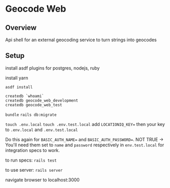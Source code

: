 # Geocode Web

## Overview
Api shell for an external geocoding service to turn strings into geocodes

## Setup
install asdf plugins for postgres, nodejs, ruby

install yarn

`asdf install`

```
createdb `whoami`
createdb geocode_web_development
createdb geocode_web_test
```

`bundle`
`rails db:migrate`

`touch .env.local`
`touch .env.test.local`
add `LOCATIONIQ_KEY=` then your key to `.env.local` and `.env.test.local`

Do this again for `BASIC_AUTH_NAME=` and `BASIC_AUTH_PASSWORD=`. 
 NOT TRUE -> You'll need them set to `name` and `password` respectively in `env.test.local` for integration specs to work.

to run specs:
`rails test`

to use server:
`rails server`

navigate browser to localhost:3000

